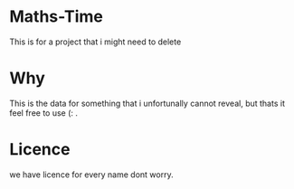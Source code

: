 # Maths-Time
This is for a project that i might need to delete

# Why

This is the data for something that i unfortunally cannot reveal, but thats it feel free to use (: .

# Licence

we have licence for every name dont worry.
